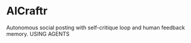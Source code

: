 # AICraftr
Autonomous social posting with self-critique loop and human feedback memory.
USING AGENTS